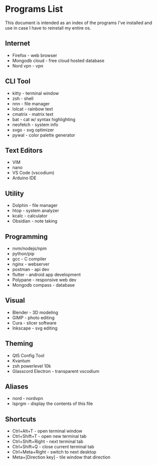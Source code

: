 # Programs List

This document is intended as an index of the programs I've installed and use in case I have to reinstall my entire os.

## Internet

- Firefox - web browser
- Mongodb cloud - free cloud hosted database
- Nord vpn - vpn

## CLI Tool

- kitty - terminal window
- zsh - shell
- nnn - file manager
- lolcat - rainbow text
- cmatrix - matrix text
- bat - cat w/ syntax highlighting
- neofetch - system info
- svgo - svg optimizer
- pywal - color palette generator

## Text Editors

- VIM
- nano
- VS Code (vscodium)
- Arduino IDE

## Utility

- Dolphin - file manager
- htop - system analyzer
- kcalc - calculator
- Obsidian - note taking

## Programming

- nvm/nodejs/npm
- python/pip
- gcc - C compiler
- nginx - webserver
- postman - api dev
- flutter - android app development
- Polypane - responsive web dev
- Mongodb compass - database

## Visual

- Blender - 3D modeling
- GIMP - photo editing
- Cura - slicer software
- Inkscape - svg editing

## Theming

- Qt5 Config Tool
- Kvantum
- zsh powerlevel 10k
- Glasscord Electron - transparent vscodium

## Aliases

- nord - nordvpn
- lsprgm - display the contents of this file

## Shortcuts

- Ctrl+Alt+T - open terminal window
- Ctrl+Shift+T - open new terminal tab
- Ctrl+Shift+Right - next terminal tab
- Ctrl+Shift+Q - close current terminal tab
- Ctrl+Meta+Right - switch to next desktop
- Meta+[Direction key] - tile window that direction
